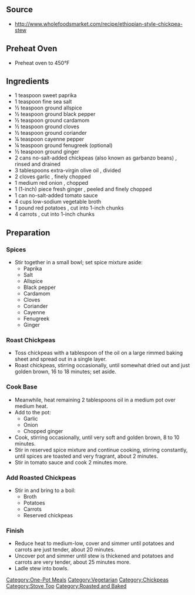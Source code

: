 ## Source

-   <http://www.wholefoodsmarket.com/recipe/ethiopian-style-chickpea-stew>

## Preheat Oven

-   Preheat oven to 450°F

## Ingredients

-   1 teaspoon sweet paprika
-   1 teaspoon fine sea salt
-   ½ teaspoon ground allspice
-   ½ teaspoon ground black pepper
-   ½ teaspoon ground cardamom
-   ½ teaspoon ground cloves
-   ½ teaspoon ground coriander
-   ¼ teaspoon cayenne pepper
-   ¼ teaspoon ground fenugreek (optional)
-   ½ teaspoon ground ginger
-   2 cans no-salt-added chickpeas (also known as garbanzo beans) ,
    rinsed and drained
-   3 tablespoons extra-virgin olive oil , divided
-   2 cloves garlic , finely chopped
-   1 medium red onion , chopped
-   1 (1-inch) piece fresh ginger , peeled and finely chopped
-   1 can no-salt-added tomato sauce
-   4 cups low-sodium vegetable broth
-   1 pound red potatoes , cut into 1-inch chunks
-   4 carrots , cut into 1-inch chunks

## Preparation

### Spices

-   Stir together in a small bowl; set spice mixture aside:
    -   Paprika
    -   Salt
    -   Allspice
    -   Black pepper
    -   Cardamom
    -   Cloves
    -   Coriander
    -   Cayenne
    -   Fenugreek
    -   Ginger

### Roast Chickpeas

-   Toss chickpeas with a tablespoon of the oil on a large rimmed baking
    sheet and spread out in a single layer.
-   Roast chickpeas, stirring occasionally, until somewhat dried out and
    just golden brown, 16 to 18 minutes; set aside.

### Cook Base

-   Meanwhile, heat remaining 2 tablespoons oil in a medium pot over
    medium heat.
-   Add to the pot:
    -   Garlic
    -   Onion
    -   Chopped ginger
-   Cook, stirring occasionally, until very soft and golden brown, 8 to
    10 minutes.
-   Stir in reserved spice mixture and continue cooking, stirring
    constantly, until spices are toasted and very fragrant, about 2
    minutes.
-   Stir in tomato sauce and cook 2 minutes more.

### Add Roasted Chickpeas

-   Stir in and bring to a boil:
    -   Broth
    -   Potatoes
    -   Carrots
    -   Reserved chickpeas

### Finish

-   Reduce heat to medium-low, cover and simmer until potatoes and
    carrots are just tender, about 20 minutes.
-   Uncover pot and simmer until stew is thickened and potatoes and
    carrots are very tender, about 25 minutes more.
-   Ladle stew into bowls.

[Category:One-Pot Meals](Category:One-Pot_Meals "wikilink")
[Category:Vegetarian](Category:Vegetarian "wikilink")
[Category:Chickpeas](Category:Chickpeas "wikilink") [Category:Stove
Top](Category:Stove_Top "wikilink") [Category:Roasted and
Baked](Category:Roasted_and_Baked "wikilink")